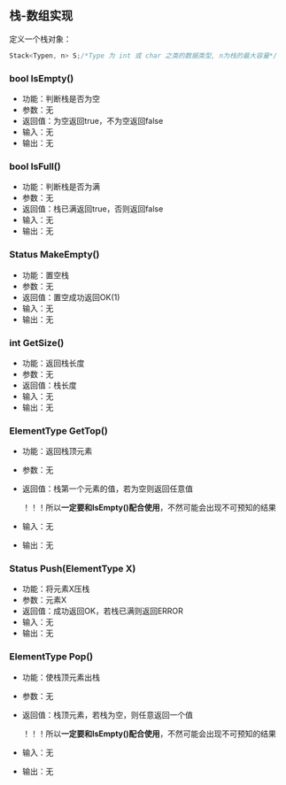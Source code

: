 ## 栈-数组实现

定义一个栈对象：

```c++
Stack<Typen, n> S;/*Type 为 int 或 char 之类的数据类型, n为栈的最大容量*/
```

### bool IsEmpty()

  + 功能：判断栈是否为空
  + 参数：无
  + 返回值：为空返回true，不为空返回false
  + 输入：无
  + 输出：无

### bool IsFull()

  + 功能：判断栈是否为满
  + 参数：无
  + 返回值：栈已满返回true，否则返回false
  + 输入：无
  + 输出：无

### Status MakeEmpty()

  + 功能：置空栈
  + 参数：无
  + 返回值：置空成功返回OK(1)
  + 输入：无
  + 输出：无

### int GetSize()

  + 功能：返回栈长度
  + 参数：无
  + 返回值：栈长度
  + 输入：无
  + 输出：无

### ElementType GetTop()

  + 功能：返回栈顶元素

  + 参数：无

  + 返回值：栈第一个元素的值，若为空则返回任意值

    ！！！所以**一定要和IsEmpty()配合使用**，不然可能会出现不可预知的结果

  + 输入：无

  + 输出：无

###  Status Push(ElementType X)

  + 功能：将元素X压栈
  + 参数：元素X
  + 返回值：成功返回OK，若栈已满则返回ERROR
  + 输入：无
  + 输出：无

### ElementType Pop()

  + 功能：使栈顶元素出栈

  + 参数：无

  + 返回值：栈顶元素，若栈为空，则任意返回一个值

    ！！！所以**一定要和IsEmpty()配合使用**，不然可能会出现不可预知的结果

  + 输入：无
  + 输出：无